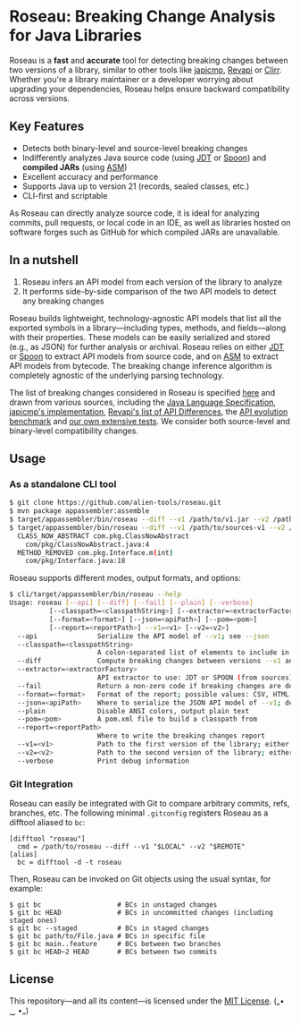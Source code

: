 # Roseau: Breaking Change Analysis for Java Libraries

Roseau is a **fast** and **accurate** tool for detecting breaking changes between two versions of a library, similar to other tools like [japicmp](https://github.com/siom79/japicmp/), [Revapi](https://github.com/revapi/revapi/) or [Clirr](https://github.com/ebourg/clirr).
Whether you're a library maintainer or a developer worrying about upgrading your dependencies, Roseau helps ensure backward compatibility across versions.

## Key Features

  - Detects both binary-level and source-level breaking changes
  - Indifferently analyzes Java source code (using [JDT](https://github.com/eclipse-jdt/eclipse.jdt.core) or [Spoon](https://github.com/INRIA/spoon)) and **compiled JARs** (using [ASM](https://asm.ow2.io/))
  - Excellent accuracy and performance
  - Supports Java up to version 21 (records, sealed classes, etc.)
  - CLI-first and scriptable

As Roseau can directly analyze source code, it is ideal for analyzing commits, pull requests, or local code in an IDE, as well as libraries hosted on software forges such as GitHub for which compiled JARs are unavailable.

## In a nutshell

  1. Roseau infers an API model from each version of the library to analyze
  2. It performs side-by-side comparison of the two API models to detect any breaking changes

Roseau builds lightweight, technology-agnostic API models that list all the exported symbols in a library—including types, methods, and fields—along with their properties. These models can be easily serialized and stored (e.g., as JSON) for further analysis or archival.
Roseau relies on either [JDT](https://github.com/eclipse-jdt/eclipse.jdt.core) or [Spoon](https://github.com/INRIA/spoon) to extract API models from source code, and on [ASM](https://asm.ow2.io/) to extract API models from bytecode.
The breaking change inference algorithm is completely agnostic of the underlying parsing technology.

The list of breaking changes considered in Roseau is specified [here](core/src/main/java/io/github/alien/roseau/diff/changes/BreakingChangeKind.java) and drawn from various sources, including the [Java Language Specification](https://docs.oracle.com/javase/specs/), [japicmp's implementation](https://github.com/siom79/japicmp/blob/68425b08dd7835a4e9c0e64c6f6eaf3bd7281069/japicmp/src/main/java/japicmp/model/JApiCompatibilityChange.java), [Revapi's list of API Differences](https://revapi.org/revapi-java/0.28.1/differences.html), the [API evolution benchmark](https://github.com/kjezek/api-evolution-data-corpus) and [our own extensive tests](core/src/test/java/io/github/alien/roseau/diff).
We consider both source-level and binary-level compatibility changes.

## Usage

### As a standalone CLI tool

```bash
$ git clone https://github.com/alien-tools/roseau.git
$ mvn package appassembler:assemble
$ target/appassembler/bin/roseau --diff --v1 /path/to/v1.jar --v2 /path/to/v2.jar
$ target/appassembler/bin/roseau --diff --v1 /path/to/sources-v1 --v2 /path/to/sources-v2
  CLASS_NOW_ABSTRACT com.pkg.ClassNowAbstract
    com/pkg/ClassNowAbstract.java:4
  METHOD_REMOVED com.pkg.Interface.m(int)
    com/pkg/Interface.java:18
```

Roseau supports different modes, output formats, and options:

```bash
$ cli/target/appassembler/bin/roseau --help
Usage: roseau [--api] [--diff] [--fail] [--plain] [--verbose]
          [--classpath=<classpathString>] [--extractor=<extractorFactory>]
          [--format=<format>] [--json=<apiPath>] [--pom=<pom>]
          [--report=<reportPath>] --v1=<v1> [--v2=<v2>]
  --api               Serialize the API model of --v1; see --json
  --classpath=<classpathString>
                      A colon-separated list of elements to include in the classpath
  --diff              Compute breaking changes between versions --v1 and --v2
  --extractor=<extractorFactory>
                      API extractor to use: JDT or SPOON (from sources), ASM (from JARs)
  --fail              Return a non-zero code if breaking changes are detected
  --format=<format>   Format of the report; possible values: CSV, HTML, JSON
  --json=<apiPath>    Where to serialize the JSON API model of --v1; defaults to api.json
  --plain             Disable ANSI colors, output plain text
  --pom=<pom>         A pom.xml file to build a classpath from
  --report=<reportPath>
                      Where to write the breaking changes report
  --v1=<v1>           Path to the first version of the library; either a source directory or a JAR
  --v2=<v2>           Path to the second version of the library; either a source directory or a JAR
  --verbose           Print debug information
```

### Git Integration

Roseau can easily be integrated with Git to compare arbitrary commits, refs, branches, etc.
The following minimal `.gitconfig` registers Roseau as a difftool aliased to `bc`:

```
[difftool "roseau"]
  cmd = /path/to/roseau --diff --v1 "$LOCAL" --v2 "$REMOTE"
[alias]
  bc = difftool -d -t roseau
```

Then, Roseau can be invoked on Git objects using the usual syntax, for example:

```
$ git bc                   # BCs in unstaged changes
$ git bc HEAD              # BCs in uncommitted changes (including staged ones)
$ git bc --staged          # BCs in staged changes
$ git bc path/to/File.java # BCs in specific file
$ git bc main..feature     # BCs between two branches
$ git bc HEAD~2 HEAD       # BCs between two commits
```

## License
This repository—and all its content—is licensed under the [MIT License](https://choosealicense.com/licenses/mit/).  („• ‿ •„) 
